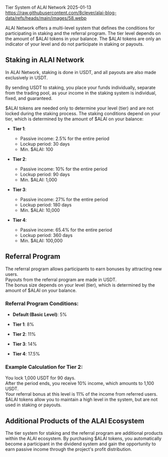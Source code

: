 Tier System of ALAI Network
2025-01-13
https://raw.githubusercontent.com/8clever/alai-blog-data/refs/heads/main/images/58.webp

ALAI Network offers a multi-level system that defines the conditions for participating in staking and the referral program. The tier level depends on the amount of $ALAI tokens in your balance. The $ALAI tokens are only an indicator of your level and do not participate in staking or payouts.

## Staking in ALAI Network
In ALAI Network, staking is done in USDT, and all payouts are also made exclusively in USDT.

By sending USDT to staking, you place your funds individually, separate from the trading pool, as your income in the staking system is individual, fixed, and guaranteed.

$ALAI tokens are needed only to determine your level (tier) and are not locked during the staking process. The staking conditions depend on your tier, which is determined by the amount of $ALAI on your balance:

- **Tier 1**:
  - Passive income: 2.5% for the entire period
  - Lockup period: 30 days
  - Min. $ALAI: 100

- **Tier 2**:
  - Passive income: 10% for the entire period
  - Lockup period: 90 days
  - Min. $ALAI: 1,000

- **Tier 3**:
  - Passive income: 27% for the entire period
  - Lockup period: 180 days
  - Min. $ALAI: 10,000

- **Tier 4**:
  - Passive income: 65.4% for the entire period
  - Lockup period: 360 days
  - Min. $ALAI: 100,000

## Referral Program
The referral program allows participants to earn bonuses by attracting new users.  
Payouts from the referral program are made in USDT.  
The bonus size depends on your level (tier), which is determined by the amount of $ALAI on your balance.

### Referral Program Conditions:
- **Default (Basic Level)**: 5%

- **Tier 1**: 8%

- **Tier 2**: 11%

- **Tier 3**: 14%

- **Tier 4**: 17.5%

### Example Calculation for Tier 2:
You lock 1,000 USDT for 90 days.  
After the period ends, you receive 10% income, which amounts to 1,100 USDT.  
Your referral bonus at this level is 11% of the income from referred users.  
$ALAI tokens allow you to maintain a high level in the system, but are not used in staking or payouts.

## Additional Products of the ALAI Ecosystem
The tier system for staking and the referral program are additional products within the ALAI ecosystem. By purchasing $ALAI tokens, you automatically become a participant in the dividend system and gain the opportunity to earn passive income through the project's profit distribution.
